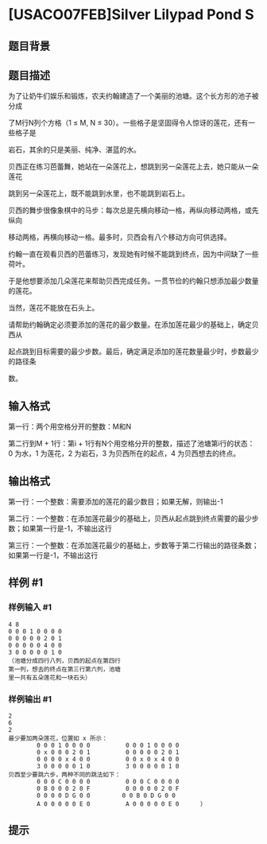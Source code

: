 # [USACO07FEB]Silver Lilypad Pond S

## 题目背景



## 题目描述

为了让奶牛们娱乐和锻炼，农夫约翰建造了一个美丽的池塘。这个长方形的池子被分成

了M行N列个方格（1 ≤ M, N ≤ 30）。一些格子是坚固得令人惊讶的莲花，还有一些格子是

岩石，其余的只是美丽、纯净、湛蓝的水。

贝西正在练习芭蕾舞，她站在一朵莲花上，想跳到另一朵莲花上去，她只能从一朵莲花

跳到另一朵莲花上，既不能跳到水里，也不能跳到岩石上。

贝西的舞步很像象棋中的马步：每次总是先横向移动一格，再纵向移动两格，或先纵向

移动两格，再横向移动一格。最多时，贝西会有八个移动方向可供选择。

约翰一直在观看贝西的芭蕾练习，发现她有时候不能跳到终点，因为中间缺了一些荷叶。

于是他想要添加几朵莲花来帮助贝西完成任务。一贯节俭的约翰只想添加最少数量的莲花。

当然，莲花不能放在石头上。

请帮助约翰确定必须要添加的莲花的最少数量。在添加莲花最少的基础上，确定贝西从

起点跳到目标需要的最少步数。最后，确定满足添加的莲花数量最少时，步数最少的路径条

数。

## 输入格式

第一行：两个用空格分开的整数：M和N

第二行到M + 1行：第i + 1行有N个用空格分开的整数，描述了池塘第i行的状态：0 为水，1 为莲花，2 为岩石，3 为贝西所在的起点，4 为贝西想去的终点。


## 输出格式

第一行：一个整数：需要添加的莲花的最少数目；如果无解，则输出-1

第二行：一个整数：在添加莲花最少的基础上，贝西从起点跳到终点需要的最少步数；如果第一行是-1，不输出这行

第三行：一个整数：在添加莲花最少的基础上，步数等于第二行输出的路径条数；如果第一行是-1，不输出这行


## 样例 #1

### 样例输入 #1
```
4 8 
0 0 0 1 0 0 0 0 
0 0 0 0 0 2 0 1 
0 0 0 0 0 4 0 0 
3 0 0 0 0 0 1 0 
（池塘分成四行八列，贝西的起点在第四行
第一列，想去的终点在第三行第六列，池塘
里一共有五朵莲花和一块石头）
```

### 样例输出 #1

```
2
6
2
最少要加两朵莲花，位置如 x 所示：
        0 0 0 1 0 0 0 0          0 0 0 1 0 0 0 0 
        0 x 0 0 0 2 0 1          0 0 0 0 0 2 0 1 
        0 0 0 0 x 4 0 0          0 0 x 0 x 4 0 0 
        3 0 0 0 0 0 1 0          3 0 0 0 0 0 1 0 
贝西至少要跳六步，两种不同的跳法如下：
        0 0 0 C 0 0 0 0          0 0 0 C 0 0 0 0 
        0 B 0 0 0 2 0 F          0 0 0 0 0 2 0 F 
        0 0 0 0 D G 0 0         0 0 B 0 D G 0 0 
        A 0 0 0 0 0 E 0          A 0 0 0 0 0 E 0      ）
```

## 提示


